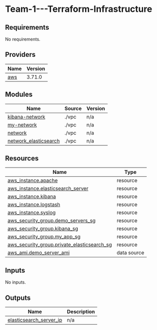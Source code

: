 # Team-1---Terraform-Infrastructure
<!-- BEGIN_TF_DOCS -->
## Requirements

No requirements.

## Providers

| Name | Version |
|------|---------|
| <a name="provider_aws"></a> [aws](#provider\_aws) | 3.71.0 |

## Modules

| Name | Source | Version |
|------|--------|---------|
| <a name="module_kibana-network"></a> [kibana-network](#module\_kibana-network) | ./vpc | n/a |
| <a name="module_my-network"></a> [my-network](#module\_my-network) | ./vpc | n/a |
| <a name="module_network"></a> [network](#module\_network) | ./vpc | n/a |
| <a name="module_network_elasticsearch"></a> [network\_elasticsearch](#module\_network\_elasticsearch) | ./vpc | n/a |

## Resources

| Name | Type |
|------|------|
| [aws_instance.apache](https://registry.terraform.io/providers/hashicorp/aws/latest/docs/resources/instance) | resource |
| [aws_instance.elasticsearch_server](https://registry.terraform.io/providers/hashicorp/aws/latest/docs/resources/instance) | resource |
| [aws_instance.kibana](https://registry.terraform.io/providers/hashicorp/aws/latest/docs/resources/instance) | resource |
| [aws_instance.logstash](https://registry.terraform.io/providers/hashicorp/aws/latest/docs/resources/instance) | resource |
| [aws_instance.syslog](https://registry.terraform.io/providers/hashicorp/aws/latest/docs/resources/instance) | resource |
| [aws_security_group.demo_servers_sg](https://registry.terraform.io/providers/hashicorp/aws/latest/docs/resources/security_group) | resource |
| [aws_security_group.kibana_sg](https://registry.terraform.io/providers/hashicorp/aws/latest/docs/resources/security_group) | resource |
| [aws_security_group.my_app_sg](https://registry.terraform.io/providers/hashicorp/aws/latest/docs/resources/security_group) | resource |
| [aws_security_group.private_elasticsearch_sg](https://registry.terraform.io/providers/hashicorp/aws/latest/docs/resources/security_group) | resource |
| [aws_ami.demo_server_ami](https://registry.terraform.io/providers/hashicorp/aws/latest/docs/data-sources/ami) | data source |

## Inputs

No inputs.

## Outputs

| Name | Description |
|------|-------------|
| <a name="output_elasticsearch_server_ip"></a> [elasticsearch\_server\_ip](#output\_elasticsearch\_server\_ip) | n/a |
<!-- END_TF_DOCS -->